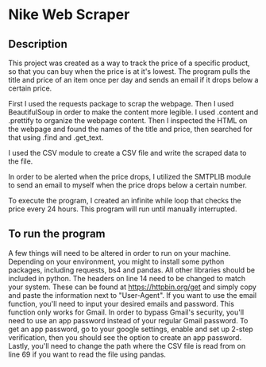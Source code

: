 # Nike Web Scraper
## Description
This project was created as a way to track the price of a specific product, so that you can buy when the price is at it's lowest. The program pulls the title and price of an item once per day and sends an email if it drops below a certain price.

First I used the requests package to scrap the webpage. Then I used BeautifulSoup in order to make the content more legible. I used .content and .prettify to organize the webpage content. Then I inspected the HTML on the webpage and found the names of the title and price, then searched for that using .find and .get_text. 

I used the CSV module to create a CSV file and write the scraped data to the file. 

In order to be alerted when the price drops, I utilized the SMTPLIB module to send an email to myself when the price drops below a certain number. 

To execute the program, I created an infinite while loop that checks the price every 24 hours. This program will run until manually interrupted. 

## To run the program
A few things will need to be altered in order to run on your machine. 
Depending on your environment, you might to install some python packages, including requests, bs4 and pandas. All other libraries should be included in python. 
The headers on line 14 need to be changed to match your system. These can be found at https://httpbin.org/get and simply copy and paste the information next to "User-Agent". 
If you want to use the email function, you'll need to input your desired emails and password. This function only works for Gmail. In order to bypass Gmail's security, you'll need to use an app password instead of your regular Gmail password. To get an app password, go to your google settings, enable and set up 2-step verification, then you should see the option to create an app password. 
Lastly, you'll need to change the path where the CSV file is read from on line 69 if you want to read the file using pandas. 
